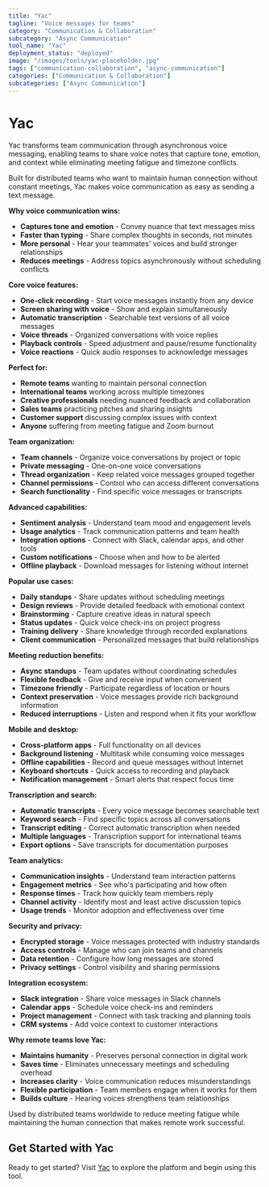 ```yaml
---
title: "Yac"
tagline: "Voice messages for teams"
category: "Communication & Collaboration"
subcategory: "Async Communication"
tool_name: "Yac"
deployment_status: "deployed"
image: "/images/tools/yac-placeholder.jpg"
tags: ["communication-collaboration", "async-communication"]
categories: ["Communication & Collaboration"]
subcategories: ["Async Communication"]
---
```


# Yac

Yac transforms team communication through asynchronous voice messaging, enabling teams to share voice notes that capture tone, emotion, and context while eliminating meeting fatigue and timezone conflicts.

Built for distributed teams who want to maintain human connection without constant meetings, Yac makes voice communication as easy as sending a text message.

**Why voice communication wins:**
- **Captures tone and emotion** - Convey nuance that text messages miss
- **Faster than typing** - Share complex thoughts in seconds, not minutes
- **More personal** - Hear your teammates' voices and build stronger relationships
- **Reduces meetings** - Address topics asynchronously without scheduling conflicts

**Core voice features:**
- **One-click recording** - Start voice messages instantly from any device
- **Screen sharing with voice** - Show and explain simultaneously
- **Automatic transcription** - Searchable text versions of all voice messages
- **Voice threads** - Organized conversations with voice replies
- **Playback controls** - Speed adjustment and pause/resume functionality
- **Voice reactions** - Quick audio responses to acknowledge messages

**Perfect for:**
- **Remote teams** wanting to maintain personal connection
- **International teams** working across multiple timezones
- **Creative professionals** needing nuanced feedback and collaboration
- **Sales teams** practicing pitches and sharing insights
- **Customer support** discussing complex issues with context
- **Anyone** suffering from meeting fatigue and Zoom burnout

**Team organization:**
- **Team channels** - Organize voice conversations by project or topic
- **Private messaging** - One-on-one voice conversations
- **Thread organization** - Keep related voice messages grouped together
- **Channel permissions** - Control who can access different conversations
- **Search functionality** - Find specific voice messages or transcripts

**Advanced capabilities:**
- **Sentiment analysis** - Understand team mood and engagement levels
- **Usage analytics** - Track communication patterns and team health
- **Integration options** - Connect with Slack, calendar apps, and other tools
- **Custom notifications** - Choose when and how to be alerted
- **Offline playback** - Download messages for listening without internet

**Popular use cases:**
- **Daily standups** - Share updates without scheduling meetings
- **Design reviews** - Provide detailed feedback with emotional context
- **Brainstorming** - Capture creative ideas in natural speech
- **Status updates** - Quick voice check-ins on project progress
- **Training delivery** - Share knowledge through recorded explanations
- **Client communication** - Personalized messages that build relationships

**Meeting reduction benefits:**
- **Async standups** - Team updates without coordinating schedules
- **Flexible feedback** - Give and receive input when convenient
- **Timezone friendly** - Participate regardless of location or hours
- **Context preservation** - Voice messages provide rich background information
- **Reduced interruptions** - Listen and respond when it fits your workflow

**Mobile and desktop:**
- **Cross-platform apps** - Full functionality on all devices
- **Background listening** - Multitask while consuming voice messages
- **Offline capabilities** - Record and queue messages without internet
- **Keyboard shortcuts** - Quick access to recording and playback
- **Notification management** - Smart alerts that respect focus time

**Transcription and search:**
- **Automatic transcripts** - Every voice message becomes searchable text
- **Keyword search** - Find specific topics across all conversations
- **Transcript editing** - Correct automatic transcription when needed
- **Multiple languages** - Transcription support for international teams
- **Export options** - Save transcripts for documentation purposes

**Team analytics:**
- **Communication insights** - Understand team interaction patterns
- **Engagement metrics** - See who's participating and how often
- **Response times** - Track how quickly team members reply
- **Channel activity** - Identify most and least active discussion topics
- **Usage trends** - Monitor adoption and effectiveness over time

**Security and privacy:**
- **Encrypted storage** - Voice messages protected with industry standards
- **Access controls** - Manage who can join teams and channels
- **Data retention** - Configure how long messages are stored
- **Privacy settings** - Control visibility and sharing permissions

**Integration ecosystem:**
- **Slack integration** - Share voice messages in Slack channels
- **Calendar apps** - Schedule voice check-ins and reminders
- **Project management** - Connect with task tracking and planning tools
- **CRM systems** - Add voice context to customer interactions

**Why remote teams love Yac:**
- **Maintains humanity** - Preserves personal connection in digital work
- **Saves time** - Eliminates unnecessary meetings and scheduling overhead
- **Increases clarity** - Voice communication reduces misunderstandings
- **Flexible participation** - Team members engage when it works for them
- **Builds culture** - Hearing voices strengthens team relationships

Used by distributed teams worldwide to reduce meeting fatigue while maintaining the human connection that makes remote work successful.
## Get Started with Yac

Ready to get started? Visit [Yac](https://yac.com) to explore the platform and begin using this tool.
